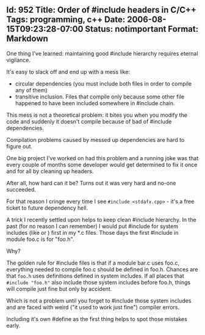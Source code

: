 Id: 952
Title: Order of #include headers in C/C++
Tags: programming, c++
Date: 2006-08-15T09:23:28-07:00
Status: notimportant
Format: Markdown
--------------
One thing I've learned: maintaining good #include hierarchy requires eternal vigilance.

It's easy to slack off and end up with a mess like:
* circular dependencies (you must include both files in order to compile any of them)
* transitive inclusion. Files that compile only because some other file happened to have been included somewhere in #include chain.

This mess is not a theoretical problem: it bites you when you modify the code and suddenly it doesn't compile because of bad of #include dependencies.

Compilation problems caused by messed up dependencies are hard to figure out.

One big project I've worked on had this problem and a running joke was
that every couple of months some developer would get determined to fix
it once and for all by cleaning up headers.

After all, how hard can it be? Turns out it was very hard and no-one succeeded.

For that reason I cringe every time I see `#include <stdafx.cpp>` - it's
a free ticket to future dependency hell.

A trick I recently settled upon helps to keep clean \#include hierarchy.
In the past (for no reason I can remember) I would put \#include for
system includes (like or ) first in my \*.c files. Those days the first
\#include in module foo.c is for "foo.h".

Why?

The golden rule for #include files is that if a module bar.c uses
foo.c, everything needed to compile foo.c should be defined in foo.h.
Chances are that `foo.h` uses definitions defined in system includes. If
all places that `#include "foo.h"` also include those system includes
before foo.h, things will compile just fine but only by accident.

Which is not a problem until you forget to #include those system
includes and are faced with weird ("it used to work just fine") compiler
errors.

Including it's own \#define as the first thing helps to spot those
mistakes early.
